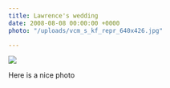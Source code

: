 ```yaml
---
title: Lawrence's wedding
date: 2008-08-08 00:00:00 +0000
photo: "/uploads/vcm_s_kf_repr_640x426.jpg"

---
```

![](/memorybox/uploads/vcm_s_kf_repr_640x426.jpg)

Here is a nice photo